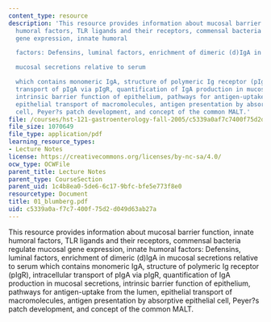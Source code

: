 ```yaml
---
content_type: resource
description: 'This resource provides information about mucosal barrier function, innate
  humoral factors, TLR ligands and their receptors, commensal bacteria regulate mucosal
  gene expression, innate humoral

  factors: Defensins, luminal factors, enrichment of dimeric (d)IgA in

  mucosal secretions relative to serum

  which contains monomeric IgA, structure of polymeric Ig receptor (pIgR), intracellular
  transport of pIgA via pIgR, quantification of IgA production in mucosal secretions,
  intrinsic barrier function of epithelium, pathways for antigen-uptake from the lumen,
  epithelial transport of macromolecules, antigen presentation by absorptive epithelial
  cell, Peyer?s patch development, and concept of the common MALT.'
file: /courses/hst-121-gastroenterology-fall-2005/c5339a0af7c7400f75d2d049d63ab27a_01_blumberg.pdf
file_size: 1070649
file_type: application/pdf
learning_resource_types:
- Lecture Notes
license: https://creativecommons.org/licenses/by-nc-sa/4.0/
ocw_type: OCWFile
parent_title: Lecture Notes
parent_type: CourseSection
parent_uid: 1c4b8ea0-5de6-6c17-9bfc-bfe5e773f8e0
resourcetype: Document
title: 01_blumberg.pdf
uid: c5339a0a-f7c7-400f-75d2-d049d63ab27a
---
```

This resource provides information about mucosal barrier function, innate humoral factors, TLR ligands and their receptors, commensal bacteria regulate mucosal gene expression, innate humoral
factors: Defensins, luminal factors, enrichment of dimeric (d)IgA in
mucosal secretions relative to serum
which contains monomeric IgA, structure of polymeric Ig receptor (pIgR), intracellular transport of pIgA via pIgR, quantification of IgA production in mucosal secretions, intrinsic barrier function of epithelium, pathways for antigen-uptake from the lumen, epithelial transport of macromolecules, antigen presentation by absorptive epithelial cell, Peyer?s patch development, and concept of the common MALT.